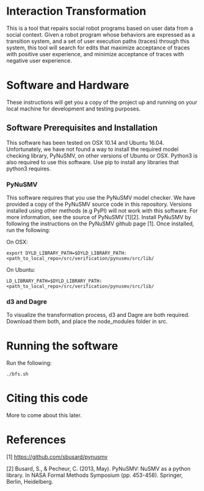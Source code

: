 # Interaction Transformation

This is a tool that repairs social robot programs based on user data from a social context. Given a robot program whose behaviors are expressed as a transition system, and a set of user execution paths (traces) through this system, this tool will search for edits that maximize acceptance of traces with positive user experience, and minimize acceptance of traces with negative user experience.

# Software and Hardware

These instructions will get you a copy of the project up and running on your local machine for development and testing purposes.

## Software Prerequisites and Installation

This software has been tested on OSX 10.14 and Ubuntu 16.04. Unfortunately, we have not found a way to install the required model checking library, PyNuSMV, on other versions of Ubuntu or OSX. Python3 is also required to use this software. Use pip to install any libraries that python3 requires.

### PyNuSMV
This software requires that you use the PyNuSMV model checker. We have provided a copy of the PyNuSMV source code in this repository. Versions installed using other methods (e.g PyPI) will not work with this software. For more information, see the source of PyNuSMV [1][2]. Install PyNuSMV by following the instructions on the PyNuSMV github page [1]. Once installed, run the following:

On OSX:
```
export DYLD_LIBRARY_PATH=$DYLD_LIBRARY_PATH:<path_to_local_repo>/src/verification/pynusmv/src/lib/
```

On Ubuntu:
```
LD_LIBRARY_PATH=$DYLD_LIBRARY_PATH:<path_to_local_repo>/src/verification/pynusmv/src/lib/
```

### d3 and Dagre
To visualize the transformation process, d3 and Dagre are both required. Download them both, and place the node_modules folder in src.

# Running the software

Run the following:

```
./bfs.sh
```

# Citing this code

More to come about this later.

# References

[1] https://github.com/sbusard/pynusmv

[2] Busard, S., & Pecheur, C. (2013, May). PyNuSMV: NuSMV as a python library. In NASA Formal Methods Symposium (pp. 453-458). Springer, Berlin, Heidelberg.
